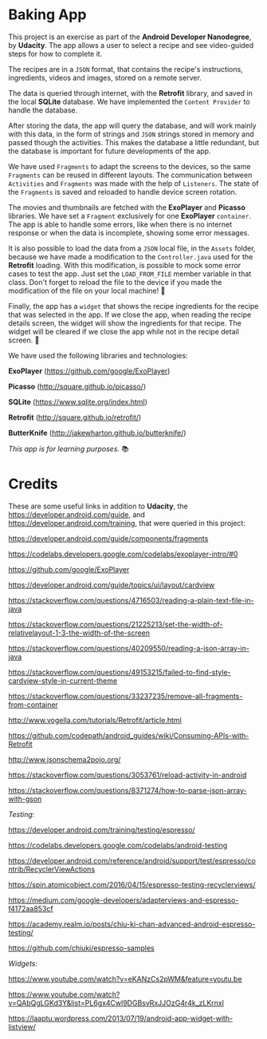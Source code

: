 # Baking App

This project is an exercise as part of the **Android Developer Nanodegree**, by **Udacity**. The app allows a user to select a recipe and see video-guided steps for how to complete it.

The recipes are in a `JSON` format, that contains the recipe's instructions, ingredients, videos and images, stored on a remote server.

The data is queried through internet, with the **Retrofit** library, and saved in the local **SQLite** database. We have implemented the `Content Provider` to handle the database.

After storing the data, the app will query the database, and will work mainly with this data, in the form of strings and `JSON` strings stored in memory and passed though the activities. This makes the database a little redundant, but the database is important for future developments of the app.

We have used `Fragments` to adapt the screens to the devices, so the same `Fragments` can be reused in different layouts. The communication between `Activities` and `Fragments` was made with the help of `Listeners`. The state of the `Fragments` is saved and reloaded to handle device screen rotation.

The movies and thumbnails are fetched with the **ExoPlayer** and **Picasso** libraries. We have set a `Fragment` exclusively for one **ExoPlayer** `container`.  The app is able to handle some errors, like when there is no internet response or when the data is incomplete, showing some error messages.

It is also possible to load the data from a `JSON` local file, in the `Assets` folder, because we have made a modification to the `Controller.java` used for the **Retrofit** loading. With this modification, is possible to mock some error cases to test the app. Just set the `LOAD_FROM_FILE` member variable in that class. Don't forget to reload the file to the device if you made the modification of the file on your local machine! 🚩

Finally, the app has a `widget` that shows the recipe ingredients for the recipe that was selected in the app. If we close the app, when reading the recipe details screen, the widget will show the ingredients for that recipe. The widget will be cleared if we close the app while not in the recipe detail screen. 🍰


We have used the following libraries and technologies:

**ExoPlayer** (https://github.com/google/ExoPlayer)

**Picasso** (http://square.github.io/picasso/)

**SQLite**  (https://www.sqlite.org/index.html)

**Retrofit** (http://square.github.io/retrofit/)

**ButterKnife** (http://jakewharton.github.io/butterknife/)



 _This app is for learning purposes._ 📚


# Credits

These are some useful links in addition to **Udacity**, the https://developer.android.com/guide, and https://developer.android.com/training, that were queried in this project:

https://developer.android.com/guide/components/fragments

https://codelabs.developers.google.com/codelabs/exoplayer-intro/#0

https://github.com/google/ExoPlayer

https://developer.android.com/guide/topics/ui/layout/cardview

https://stackoverflow.com/questions/4716503/reading-a-plain-text-file-in-java

https://stackoverflow.com/questions/21225213/set-the-width-of-relativelayout-1-3-the-width-of-the-screen

https://stackoverflow.com/questions/40209550/reading-a-json-array-in-java

https://stackoverflow.com/questions/49153215/failed-to-find-style-cardview-style-in-current-theme

https://stackoverflow.com/questions/33237235/remove-all-fragments-from-container

http://www.vogella.com/tutorials/Retrofit/article.html

https://github.com/codepath/android_guides/wiki/Consuming-APIs-with-Retrofit

http://www.jsonschema2pojo.org/

https://stackoverflow.com/questions/3053761/reload-activity-in-android

https://stackoverflow.com/questions/8371274/how-to-parse-json-array-with-gson

_Testing:_

https://developer.android.com/training/testing/espresso/

https://codelabs.developers.google.com/codelabs/android-testing

https://developer.android.com/reference/android/support/test/espresso/contrib/RecyclerViewActions

https://spin.atomicobject.com/2016/04/15/espresso-testing-recyclerviews/

https://medium.com/google-developers/adapterviews-and-espresso-f4172aa853cf

https://academy.realm.io/posts/chiu-ki-chan-advanced-android-espresso-testing/

https://github.com/chiuki/espresso-samples

_Widgets:_

https://www.youtube.com/watch?v=eKANzCs2pWM&feature=youtu.be

https://www.youtube.com/watch?v=QAbQgLGKd3Y&list=PL6gx4Cwl9DGBsvRxJJOzG4r4k_zLKrnxl

https://laaptu.wordpress.com/2013/07/19/android-app-widget-with-listview/
